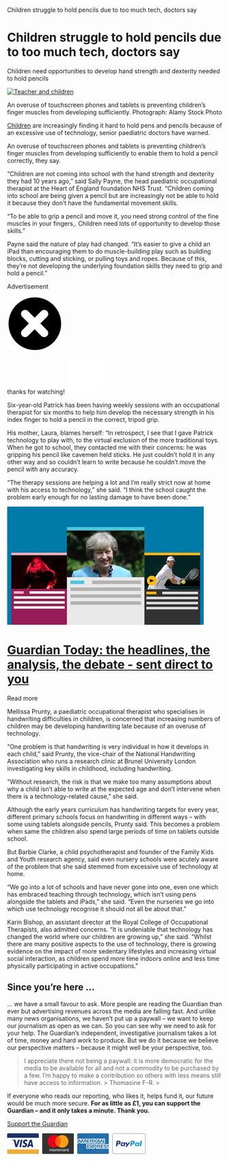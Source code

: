 Children struggle to hold pencils due to too much tech, doctors say

# Children struggle to hold pencils due to too much tech, doctors say

Children need opportunities to develop hand strength and dexterity needed to hold pencils

[ ![Teacher and children](:/27a69e03cac5f0943ef2abffdb8a8920)](https://www.theguardian.com/society/2018/feb/25/children-struggle-to-hold-pencils-due-to-too-much-tech-doctors-say?utm_source=nextdraft&utm_medium=email#img-1)

An overuse of touchscreen phones and tablets is preventing children’s finger muscles from developing sufficiently. Photograph: Alamy Stock Photo

[Children](https://www.theguardian.com/society/children) are increasingly finding it hard to hold pens and pencils because of an excessive use of technology, senior paediatric doctors have warned.

An overuse of touchscreen phones and tablets is preventing children’s finger muscles from developing sufficiently to enable them to hold a pencil correctly, they say.

“Children are not coming into school with the hand strength and dexterity they had 10 years ago,” said Sally Payne, the head paediatric occupational therapist at the Heart of England foundation NHS Trust. “Children coming into school are being given a pencil but are increasingly not be able to hold it because they don’t have the fundamental movement skills.

“To be able to grip a pencil and move it, you need strong control of the fine muscles in your fingers,. Children need lots of opportunity to develop those skills.”

Payne said the nature of play had changed. “It’s easier to give a child an iPad than encouraging them to do muscle-building play such as building blocks, cutting and sticking, or pulling toys and ropes. Because of this, they’re not developing the underlying foundation skills they need to grip and hold a pencil.”

Advertisement

![in-art-close-icon-128x128-16481b937f87b244a645cdbef0d930f8.png](../_resources/16481b937f87b244a645cdbef0d930f8.png)

thanks for watching!
![opt-out-icon2.png](../_resources/1dc94985a2cf4e3ec760498fbb0339f0.png)

Six-year-old Patrick has been having weekly sessions with an occupational therapist for six months to help him develop the necessary strength in his index finger to hold a pencil in the correct, tripod grip.

His mother, Laura, blames herself: “In retrospect, I see that I gave Patrick technology to play with, to the virtual exclusion of the more traditional toys. When he got to school, they contacted me with their concerns: he was gripping his pencil like cavemen held sticks. He just couldn’t hold it in any other way and so couldn’t learn to write because he couldn’t move the pencil with any accuracy.

“The therapy sessions are helping a lot and I’m really strict now at home with his access to technology,” she said. “I think the school caught the problem early enough for no lasting damage to have been done.”

 ![2083.jpg](../_resources/cff7c31b266677682249401ad1034a1f.jpg)

#   [Guardian Today: the headlines, the analysis, the debate - sent direct to you]()

Read more

Mellissa Prunty, a paediatric occupational therapist who specialises in handwriting difficulties in children, is concerned that increasing numbers of children may be developing handwriting late because of an overuse of technology.

“One problem is that handwriting is very individual in how it develops in each child,” said Prunty, the vice-chair of the National Handwriting Association who runs a research clinic at Brunel University London investigating key skills in childhood, including handwriting.

“Without research, the risk is that we make too many assumptions about why a child isn’t able to write at the expected age and don’t intervene when there is a technology-related cause,” she said.

Although the early years curriculum has handwriting targets for every year, different primary schools focus on handwriting in different ways – with some using tablets alongside pencils, Prunty said. This becomes a problem when same the children also spend large periods of time on tablets outside school.

But Barbie Clarke, a child psychotherapist and founder of the Family Kids and Youth research agency, said even nursery schools were acutely aware of the problem that she said stemmed from excessive use of technology at home.

“We go into a lot of schools and have never gone into one, even one which has embraced teaching through technology, which isn’t using pens alongside the tablets and iPads,” she said. “Even the nurseries we go into which use technology recognise it should not all be about that.”

Karin Bishop, an assistant director at the Royal College of Occupational Therapists, also admitted concerns. “It is undeniable that technology has changed the world where our children are growing up,” she said. “Whilst there are many positive aspects to the use of technology, there is growing evidence on the impact of more sedentary lifestyles and increasing virtual social interaction, as children spend more time indoors online and less time physically participating in active occupations.”

##  Since you’re here …

… we have a small favour to ask. More people are reading the Guardian than ever but advertising revenues across the media are falling fast. And unlike many news organisations, we haven’t put up a paywall – we want to keep our journalism as open as we can. So you can see why we need to ask for your help. The Guardian’s independent, investigative journalism takes a lot of time, money and hard work to produce. But we do it because we believe our perspective matters – because it might well be your perspective, too.

>  I appreciate there not being a paywall: it is more democratic for the media to be available for all and not a commodity to be purchased by a few. I’m happy to make a contribution so others with less means still have access to information. >  Thomasine F-R. >

If everyone who reads our reporting, who likes it, helps fund it, our future would be much more secure. **For as little as £1, you can support the Guardian – and it only takes a minute. Thank you.**

 [Support the Guardian](https://support.theguardian.com/uk/contribute?bundle=contribute&REFPVID=je6swn08xtjt5lburh21&INTCMP=gdnwb_copts_memco_sandc_circles_variant&acquisitionData=%7B%22source%22%3A%22GUARDIAN_WEB%22%2C%22componentId%22%3A%22gdnwb_copts_memco_sandc_circles_variant%22%2C%22componentType%22%3A%22ACQUISITIONS_EPIC%22%2C%22campaignCode%22%3A%22gdnwb_copts_memco_sandc_circles_variant%22%2C%22abTest%22%3A%7B%22name%22%3A%22SupportEpicCircles%22%2C%22variant%22%3A%22variant%22%7D%2C%22referrerPageviewId%22%3A%22je6swn08xtjt5lburh21%22%2C%22referrerUrl%22%3A%22https%3A%2F%2Fwww.theguardian.com%2Fsociety%2F2018%2Ffeb%2F25%2Fchildren-struggle-to-hold-pencils-due-to-too-much-tech-doctors-say%22%7D)

 ![Paypal and credit card](../_resources/a694135613d4d89b51f454f993256332.png)